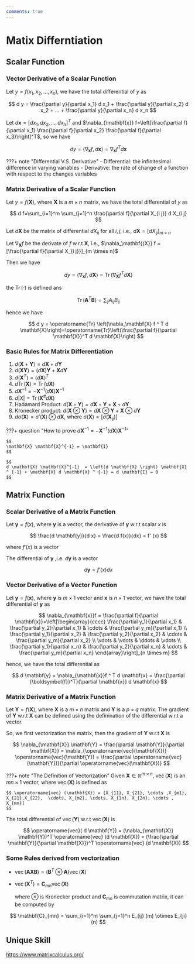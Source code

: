 ```yaml
---
comments: true
---
```


# Matix Differntiation

## Scalar Function

### Vector Derivative of a Scalar Function

Let $y = f(x_1, x_2, ..., x_n)$, we have the total differential of $y$ as

$$
d y = \frac{\partial y}{\partial x_1} d x_1 + \frac{\partial y}{\partial x_2} d x_2 + ... + \frac{\partial y}{\partial x_n} d x_n
$$

Let $d \mathbf{x} = [dx_1, dx_2,...,dx_n]^T$ and $\nabla_{\mathbf{x}} f=\left[\frac{\partial f}{\partial x_1} \frac{\partial f}{\partial x_2} \frac{\partial f}{\partial x_3}\right]^T$, so we have

$$
d y = \langle \nabla_{\mathbf{x}} f, d \mathbf{x} \rangle = \nabla_{\mathbf{x}} f^T d \mathbf{x}
$$

???+ note "Differential V.S. Derivative"
    - Differential: the infinitesimal difference in varying variables
    - Derivative: the rate of change of a function with respect to the changes variables

### Matrix Derivative of a Scalar Function

Let $y = f(\mathbf{X})$, where $\mathbf{X}$ is a $m \times n$ matrix, we have the total differential of $y$ as

$$
d f=\sum_{i=1}^m \sum_{j=1}^n \frac{\partial f}{\partial X_{i j}} d X_{i j}
$$

Let $d \mathbf{X}$ be the matrix of differential $d X_{i j}$ for all $i, j$, i.e., $d \mathbf{X} = [d X_{i j}]_{m \times n}$

Let $\nabla_\mathbf{{X}} f$ be the derivate of $f$ w.r.t $\mathbf{X}$, i.e., $\nabla_\mathbf{{X}} f = [\frac{\partial f}{\partial X_{i j}}]_{m \times n}$

Then we have

$$
d y = \langle \nabla_{\mathbf{x}} f, d \mathbf{X} \rangle = \operatorname{Tr} \left(\nabla_\mathbf{X} f ^ T d \mathbf{X}\right)
$$

the $\operatorname{Tr} \left(\cdot \right)$ is defined ans

$$
\operatorname{Tr} \left(\mathbf{A}^T \mathbf{B} \right) = \sum_{i j} A_{i j} B_{i j}
$$

hence we have

$$
d y = \operatorname{Tr} \left(\nabla_\mathbf{X} f ^ T d \mathbf{X}\right)=\operatorname{Tr}\left(\frac{\partial f}{\partial \mathbf{X}}^T d \mathbf{X}\right)
$$

### Basic Rules for Matrix Differentiation

1. $d \left( \mathbf{X} + \mathbf{Y} \right)  = d \mathbf{X} + d \mathbf{Y}$
2. $d \left(\mathbf{X Y} \right) = \left( d\mathbf{X}\right) \mathbf{Y} + \mathbf{X}d\mathbf{Y}$
3. $d\left(\mathbf{X}^T\right) = \left(d\mathbf{X} \right)^ T$
4. $d\operatorname{Tr}\left(\mathbf{X}\right)  = \operatorname{Tr}\left(d\mathbf{X} \right)$
5. $d \mathbf{X}^{-1} = -\mathbf{X}^{-1} \left(d \mathbf{X}\right)\mathbf{X}^{-1}$
6. $d|X|=\operatorname{Tr}\left(\mathbf{X}^{\#} d \mathbf{X}\right)$
7. Hadamard Product: $d \left( \mathbf{X} \circ \mathbf{Y}\right) = d \mathbf{X} \circ \mathbf{Y} + \mathbf{X} \circ d \mathbf{Y}$
8. Kronecker product: $d \left( \mathbf{X} \otimes \mathbf{Y}\right) = d \mathbf{X} \otimes \mathbf{Y} + \mathbf{X} \otimes d \mathbf{Y}$
9. $d \sigma \left( \mathbf{X} \right) = \sigma '\left(\mathbf{X} \right) \otimes d \mathbf{X}$, where $\sigma(\mathbf{X}) = [\sigma(\mathbf{X}_{i j})]$

???+ question "How to prove $d \mathbf{X}^{-1} = -\mathbf{X}^{-1} \left(d \mathbf{X}\right)\mathbf{X}^{-1}$"

    $$
    \mathbf{X} \mathbf{X}^{-1} = \mathbf{I}
    $$

    $$
    d \mathbf{X} \mathbf{X}^{-1}  = \left(d \mathbf{X} \right) \mathbf{X} ^ {-1} + \mathbf{X} d \mathbf{X} ^ {-1} = d \mathbf{I} = 0
    $$

## Matrix Function

### Scalar Derivative of a Matrix Function

Let $\mathbf{y} = f(x)$, where $\mathbf{y}$ is a vector, the derivative of $\mathbf{y}$ w.r.t scalar $x$ is

$$
\frac{d \mathbf{y}}{d x} = \frac{d f(x)}{dx} = f' (x)
$$

where $f'(x)$ is a vector

The differential of $\mathbf{y}$ ,i.e. $d \mathbf{y}$ is a vector

$$
d \mathbf{y} = f'(x) d x
$$

### Vector Derivative of a Vector Function

Let $\mathbf{y} = f \left( \mathbf{x} \right)$, where $\mathbf{y}$ is $m \times 1$ vector and $\mathbf{x}$ is $n \times 1$ vector, we have the total differential of $\mathbf{y}$ as

$$
\nabla_{\mathbf{x}}f = \frac{\partial f}{\partial \mathbf{x}}=\left[\begin{array}{cccc}
\frac{\partial y_1}{\partial x_1} & \frac{\partial y_2}{\partial x_1} & \cdots & \frac{\partial y_m}{\partial x_1} \\
\frac{\partial y_1}{\partial x_2} & \frac{\partial y_2}{\partial x_2} & \cdots & \frac{\partial y_m}{\partial x_2} \\
\vdots & \vdots & \ddots & \vdots \\
\frac{\partial y_1}{\partial x_n} & \frac{\partial y_2}{\partial x_n} & \cdots & \frac{\partial y_m}{\partial x_n}
\end{array}\right]_{n \times m}
$$

hence, we have the total differential as

$$
d \mathbf{y} = \nabla_{\mathbf{x}}f ^ T d \mathbf{x} = \frac{\partial {\boldsymbol{f}}^T}{\partial \mathbf{x}} d \mathbf{x}
$$

### Matrix Derivative of a Matrix Function

Let $\mathbf{Y} = f(\mathbf{X})$, where $\mathbf{X}$ is a $m \times n$ matrix and $\mathbf{Y}$ is a $p \times q$ matrix. The gradient of $\mathbf{Y}$ w.r.t $\mathbf{X}$ can be defined using the definination of the differential w.r.t a vector.

So, we first vectorization the matrix, then the gradient of $\mathbf{Y}$ w.r.t $\mathbf{X}$ is

$$
 \nabla_{\mathbf{X}} \mathbf{Y} = \frac{\partial \mathbf{Y}}{\partial \mathbf{X}} = \nabla_{\operatorname{vec}(\mathbf{X})} \operatorname{vec}(\mathbf{Y}) = \frac{\partial \operatorname{vec}(\mathbf{Y})}{\partial \operatorname{vec}(\mathbf{X})}
$$

???+ note "The Definition of Vectorization"
    Given $\mathbf{X} \in \mathbb{R}^{m \times n}$, $\operatorname{vec}(\mathbf{X})$ is an $mn \times 1$ vector, where $\operatorname{vec}(\mathbf{X})$ is defined as

    $$ \operatorname{vec} (\mathbf{X}) = [X_{11}, X_{21}, \cdots ,X_{m1}, X_{21},X_{22},  \cdots, X_{m2}, \cdots, X_{1n}, X_{2n}, \cdots , X_{mn}]
    $$

The total differential of $\operatorname{vec}(\mathbf{Y})$ w.r.t $\operatorname{vec}(\mathbf{X})$ is

$$
\operatorname{vec}( d \mathbf{Y}) = (\nabla_{\mathbf{X}} \mathbf{Y})^T \operatorname{vec} (d \mathbf{X}) = (\frac{\partial \mathbf{Y}}{\partial \mathbf{X}})^T \operatorname{vec} (d \mathbf{X})
$$

### Some Rules derived from vectorization

- $\operatorname{vec}(\mathbf{AXB}) = (\mathbf{B}^T \otimes \mathbf{A}) \operatorname{vec}(\mathbf{X})$
- $\operatorname{vec}(\mathbf{X}^T)  = \mathbf{C}_{mn} \operatorname{vec}(\mathbf{X})$

    where $\otimes$ is Kronecker product and $\mathbf{C}_{mn}$ is commutation matrix, it can be computed by

$$
\mathbf{C}_{mn} = \sum_{i=1}^m \sum_{j=1}^n E_{ij} (m) \otimes E_{ji} (n)
$$

## Unique Skill

https://www.matrixcalculus.org/
